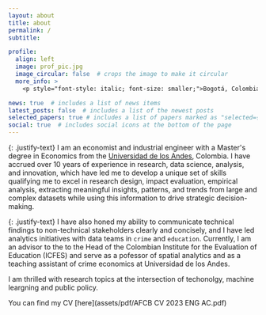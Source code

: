 ```yaml
---
layout: about
title: about
permalink: /
subtitle: 

profile:
  align: left
  image: prof_pic.jpg
  image_circular: false  # crops the image to make it circular
  more_info: >
    <p style="font-style: italic; font-size: smaller;">Bogotá, Colombia</p>

news: true  # includes a list of news items
latest_posts: false  # includes a list of the newest posts
selected_papers: true # includes a list of papers marked as "selected={true}"
social: true  # includes social icons at the bottom of the page
---
```

{: .justify-text}
 I am an economist and industrial engineer with a Master's degree in Economics from the [Universidad de los Andes](https://economia.uniandes.edu.co/), Colombia. I have accrued over 10 years of experience in research, data science, analysis, and innovation, which have led me to develop a unique set of skills qualifying me to excel in research design, impact evaluation, empirical analysis, extracting meaningful insights, patterns, and trends from large and complex datasets while using this information to drive strategic decision-making.

 {: .justify-text}
 I have also honed my ability to communicate technical findings to non-technical stakeholders clearly and concisely, and I have led analytics initiatives with data teams in `crime` and `education`. Currently, I am an advisor to the to the Head of the Colombian Institute for the Evaluation of Education (ICFES) and serve as a pofessor of spatial analytics and as a teaching assistant of crime economics at Universidad de los Andes. 
 
 I am thrilled with research topics at the intersection of techonolgy, machine leargning and public policy.

 You can find my CV [here](assets/pdf/AFCB CV 2023  ENG AC.pdf)